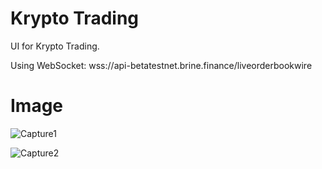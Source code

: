 # Krypto Trading

UI for Krypto Trading.

Using WebSocket: wss://api-betatestnet.brine.finance/liveorderbookwire

# Image

![Capture1](https://user-images.githubusercontent.com/55324916/182022725-d359f781-c8c1-44a1-8067-0ea64a7531dc.PNG)

![Capture2](https://user-images.githubusercontent.com/55324916/182022730-a47b1c5b-368c-4307-9c86-487ad57f6203.PNG)